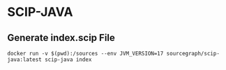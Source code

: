 # SCIP-JAVA

## Generate index.scip File
`docker run -v $(pwd):/sources --env JVM_VERSION=17 sourcegraph/scip-java:latest scip-java index`
